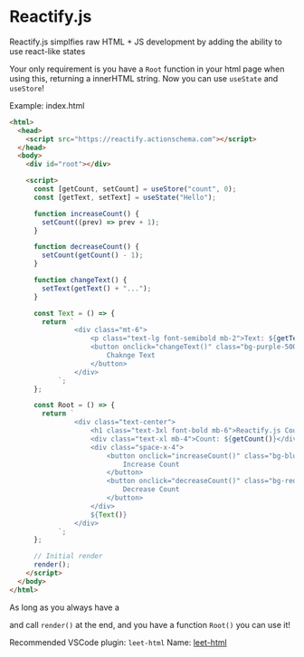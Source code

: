 # Reactify.js

Reactify.js simplfies raw HTML + JS development by adding the ability to use react-like states

Your only requirement is you have a `Root` function in your html page when using this, returning a innerHTML string. Now you can use `useState` and `useStore`!

Example: index.html

```html
<html>
  <head>
    <script src="https://reactify.actionschema.com"></script>
  </head>
  <body>
    <div id="root"></div>

    <script>
      const [getCount, setCount] = useStore("count", 0);
      const [getText, setText] = useState("Hello");

      function increaseCount() {
        setCount((prev) => prev + 1);
      }

      function decreaseCount() {
        setCount(getCount() - 1);
      }

      function changeText() {
        setText(getText() + "...");
      }

      const Text = () => {
        return `
                <div class="mt-6">
                    <p class="text-lg font-semibold mb-2">Text: ${getText()}</p>
                    <button onclick="changeText()" class="bg-purple-500 text-white px-4 py-2 rounded hover:bg-purple-600 transition-colors">
                        Chaknge Text
                    </button>
                </div>
            `;
      };

      const Root = () => {
        return `
                <div class="text-center">
                    <h1 class="text-3xl font-bold mb-6">Reactify.js Counter</h1>
                    <div class="text-xl mb-4">Count: ${getCount()}</div>
                    <div class="space-x-4">
                        <button onclick="increaseCount()" class="bg-blue-500 text-white px-4 py-2 rounded hover:bg-blue-600 transition-colors">
                            Increase Count
                        </button>
                        <button onclick="decreaseCount()" class="bg-red-500 text-white px-4 py-2 rounded hover:bg-red-600 transition-colors">
                            Decrease Count
                        </button>
                    </div>
                    ${Text()}
                </div>
            `;
      };

      // Initial render
      render();
    </script>
  </body>
</html>
```

As long as you always have a <div id="root"></div> and call `render()` at the end, and you have a function `Root()` you can use it!

Recommended VSCode plugin: `leet-html` Name: [leet-html](https://marketplace.visualstudio.com/items?itemName=EldarGerfanov.leet-html)
